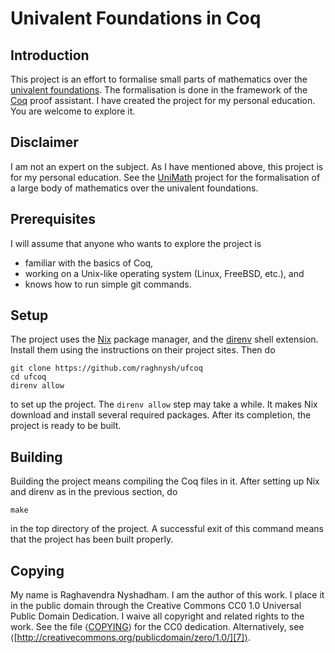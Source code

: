 # Univalent Foundations in Coq

## Introduction

This project is an effort to formalise small parts of mathematics over
the [univalent foundations][1].  The formalisation is done in the
framework of the [Coq][2] proof assistant.  I have created the project
for my personal education.  You are welcome to explore it.

## Disclaimer

I am not an expert on the subject.  As I have mentioned above, this
project is for my personal education.  See the [UniMath][3] project
for the formalisation of a large body of mathematics over the
univalent foundations.

## Prerequisites

I will assume that anyone who wants to explore the project is

* familiar with the basics of Coq,
* working on a Unix-like operating system (Linux, FreeBSD, etc.), and
* knows how to run simple git commands.

## Setup

The project uses the [Nix][4] package manager, and the [direnv][5]
shell extension.  Install them using the instructions on their project
sites.  Then do

``` shell
git clone https://github.com/raghnysh/ufcoq
cd ufcoq
direnv allow
```

to set up the project.  The `direnv allow` step may take a while.  It
makes Nix download and install several required packages.  After its
completion, the project is ready to be built.

## Building

Building the project means compiling the Coq files in it.  After
setting up Nix and direnv as in the previous section, do

``` shell
make
```

in the top directory of the project.  A successful exit of this
command means that the project has been built properly.

## Copying

My name is Raghavendra Nyshadham.  I am the author of this work.  I
place it in the public domain through the Creative Commons CC0 1.0
Universal Public Domain Dedication.  I waive all copyright and related
rights to the work.  See the file ⟨[COPYING][6]⟩ for the CC0
dedication.  Alternatively, see
⟨[http://creativecommons.org/publicdomain/zero/1.0/][7]⟩.

[1]: https://en.wikipedia.org/wiki/Univalent_foundations
[2]: https://coq.inria.fr/
[3]: https://github.com/UniMath/UniMath
[4]: https://github.com/NixOS/nix
[5]: https://github.com/direnv/direnv
[6]: COPYING
[7]: http://creativecommons.org/publicdomain/zero/1.0/
